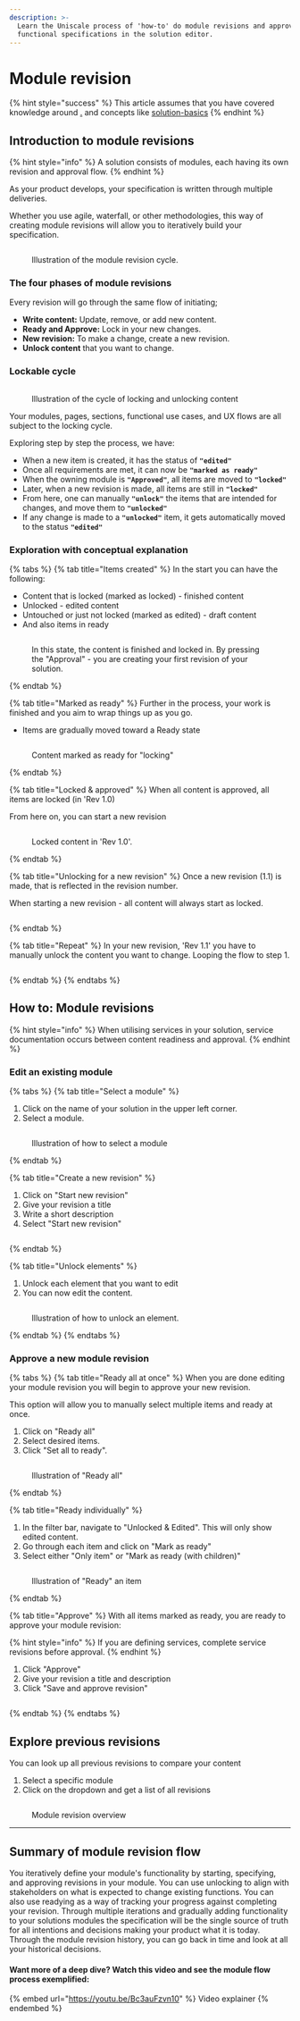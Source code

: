 ```yaml
---
description: >-
  Learn the Uniscale process of 'how-to' do module revisions and approving your
  functional specifications in the solution editor.
---
```


# Module revision

{% hint style="success" %}
This article assumes that you have covered knowledge around [.](./ "mention") and concepts like [solution-basics](solution-basics/ "mention")
{% endhint %}



## Introduction to module revisions <a href="#the-module-revision-flow" id="the-module-revision-flow"></a>

{% hint style="info" %}
A solution consists of modules, each having its own revision and approval flow.
{% endhint %}

As your product develops, your specification is written through multiple deliveries.&#x20;

Whether you use agile, waterfall, or other methodologies, this way of creating module revisions will allow you to iteratively build your specification.&#x20;

<figure><img src="https://files.gitbook.com/v0/b/gitbook-x-prod.appspot.com/o/spaces%2FGm4FsIEaw1uBtZauyirr%2Fuploads%2FQtmxO2WW8lTd8Pblkl46%2F_illustration_6.png?alt=media&#x26;token=d5927f85-7c47-41e8-8437-8032c7191dc6" alt=""><figcaption><p>Illustration of the module revision cycle.</p></figcaption></figure>

### The four phases of module revisions

Every revision will go through the same flow of initiating; &#x20;

* **Write content:** Update, remove, or add new content.
* **Ready and Approve:** Lock in your new changes.
* **New revision:** To make a change, create a new revision.
* **Unlock content** that you want to change.&#x20;



### Lockable cycle

<figure><img src="../../.gitbook/assets/image (83).png" alt=""><figcaption><p>Illustration of the cycle of locking and unlocking content</p></figcaption></figure>

Your modules, pages, sections, functional use cases, and UX flows are all subject to the locking cycle.

Exploring step by step the process, we have:&#x20;

* When a new item is created, it has the status of **`"edited"`**
* Once all requirements are met, it can now be **`"marked as ready"`**
* When the owning module is **`"Approved"`**, all items are moved to **`"locked"`**
* Later, when a new revision is made, all items are still in **`"locked"`**
* From here, one can manually **`"unlock"`** the items that are intended for changes, and move them to **`"unlocked"`**
* If any change is made to a **`"unlocked"`** item, it gets automatically moved to the status **`"edited"`**



### Exploration with conceptual explanation

{% tabs %}
{% tab title="Items created" %}
In the start you can have the following:

* Content that is locked (marked as locked) - finished content
* Unlocked  - edited content&#x20;
* Untouched or just not locked (marked as edited) - draft content&#x20;
* And also items in ready&#x20;

<figure><img src="../../.gitbook/assets/image (84).png" alt=""><figcaption><p>In this state, the content is finished and locked in. By pressing the "Approval" - you are creating your first revision of your solution.</p></figcaption></figure>
{% endtab %}

{% tab title="Marked as ready" %}
Further in the process, your work is finished and you aim to wrap things up as you go.

* Items are gradually moved toward a Ready state

<figure><img src="../../.gitbook/assets/image (85).png" alt=""><figcaption><p>Content marked as ready for "locking"</p></figcaption></figure>
{% endtab %}

{% tab title="Locked & approved" %}
When all content is approved, all items are locked (in 'Rev 1.0)&#x20;

From here on, you can start a new revision

<figure><img src="../../.gitbook/assets/image (86).png" alt=""><figcaption><p>Locked content in 'Rev 1.0'. </p></figcaption></figure>
{% endtab %}

{% tab title="Unlocking for a new revision" %}
Once a new revision (1.1) is made, that is reflected in the revision number.

When starting a new revision - all content will always start as locked.

<figure><img src="../../.gitbook/assets/image (87).png" alt=""><figcaption></figcaption></figure>
{% endtab %}

{% tab title="Repeat" %}
In your new revision, 'Rev 1.1' you have to manually unlock the content you want to change. Looping the flow to step 1.

<figure><img src="../../.gitbook/assets/image (88).png" alt=""><figcaption></figcaption></figure>
{% endtab %}
{% endtabs %}



## How to: Module revisions

{% hint style="info" %}
When utilising services in your solution, service documentation occurs between content readiness and approval.&#x20;
{% endhint %}



### Edit an existing module

{% tabs %}
{% tab title="Select a module" %}
1. Click on the name of your solution in the upper left corner.
2. Select a module.

<figure><img src="../../.gitbook/assets/CleanShot 2024-06-17 at 14.15.08@2x.png" alt=""><figcaption><p>Illustration of how to select a module</p></figcaption></figure>
{% endtab %}

{% tab title="Create a new revision" %}
1. Click on "Start new revision"&#x20;
2. Give your revision a title
3. Write a short description
4. Select "Start new revision"

<figure><img src="../../.gitbook/assets/CleanShot 2024-06-17 at 14.20.09@2x.png" alt=""><figcaption></figcaption></figure>
{% endtab %}

{% tab title="Unlock elements" %}
1. Unlock each element that you want to edit
2. You can now edit the content.

<figure><img src="../../.gitbook/assets/CleanShot 2024-06-17 at 14.32.42@2x.png" alt=""><figcaption><p>Illustration of how to unlock an element.</p></figcaption></figure>
{% endtab %}
{% endtabs %}



### Approve a new module revision

{% tabs %}
{% tab title="Ready all at once" %}
When you are done editing your module revision you will begin to approve your new revision.&#x20;

This option will allow you to manually select multiple items and ready at once.

1. Click on "Ready all"
2. Select desired items.
3. Click "Set all to ready".

<figure><img src="../../.gitbook/assets/CleanShot 2024-06-17 at 14.44.04@2x.png" alt=""><figcaption><p>Illustration of "Ready all"</p></figcaption></figure>
{% endtab %}

{% tab title="Ready individually" %}
1. In the filter bar, navigate to "Unlocked & Edited". This will only show edited content.
2. Go through each item and click on "Mark as ready"
3. Select either "Only item" or "Mark as ready (with children)"

<figure><img src="../../.gitbook/assets/CleanShot 2024-06-17 at 16.08.17.png" alt=""><figcaption><p>Illustration of "Ready" an item</p></figcaption></figure>
{% endtab %}

{% tab title="Approve" %}
With all items marked as ready, you are ready to approve your module revision:

{% hint style="info" %}
If you are defining services, complete service revisions before approval.&#x20;
{% endhint %}

1. Click "Approve"
2. Give your revision a title and description
3. Click "Save and approve revision"

<figure><img src="../../.gitbook/assets/CleanShot 2024-06-17 at 16.11.50.png" alt=""><figcaption></figcaption></figure>
{% endtab %}
{% endtabs %}



## Explore previous revisions

You can look up all previous revisions to compare your content

1. Select a specific module
2. Click on the dropdown and get a list of all revisions

<figure><img src="../../.gitbook/assets/image (101).png" alt=""><figcaption><p>Module revision overview</p></figcaption></figure>

***

## Summary of module revision flow   <a href="#conclusion" id="conclusion"></a>

You iteratively define your module's functionality by starting, specifying, and approving revisions in your module. You can use unlocking to align with stakeholders on what is expected to change existing functions. You can also use readying as a way of tracking your progress against completing your revision. Through multiple iterations and gradually adding functionality to your solutions modules the specification will be the single source of truth for all intentions and decisions making your product what it is today. Through the module revision history, you can go back in time and look at all your historical decisions.

#### Want more of a deep dive? Watch this video and see the module flow process exemplified:&#x20;

{% embed url="https://youtu.be/Bc3auFzvn10" %}
Video explainer&#x20;
{% endembed %}
